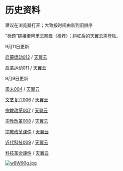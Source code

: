 # 历史资料

建议在浏览器打开；大致按时间由新到旧排序

“标题”链接至阿里云网盘（推荐）；斜杠后的天翼云需登陆。

9月11日更新

[启蒙运动012](https://pan.teambition.com/share/8839daf2a54d25e1)  /  [天翼云](https://cloud.189.cn/t/EJfEvar2ABJj)

[启蒙运动011](https://pan.teambition.com/share/9d1efe19cc633814)  /  [天翼云](https://cloud.189.cn/t/aANZzy7RNzQr)

9月9日更新

[周末004](https://pan.teambition.com/share/1d361aeb324f757c)  /  [天翼云](https://cloud.189.cn/t/jm6RjeiEruIv)

[文艺复兴006](https://pan.teambition.com/share/0baa96521745deb4)  /  [天翼云](https://cloud.189.cn/t/EVFFviInQZry)

[宗教改革007](https://pan.teambition.com/share/7a6236532ea8fcea)  /  [天翼云](https://cloud.189.cn/t/3IzyauUbiyQf)

[宗教改革008](https://pan.teambition.com/share/024ac40586aa7960)  /  [天翼云](https://cloud.189.cn/t/2uUnYrUbyyYr)

[宗教改革课件](https://pan.teambition.com/share/aeaa3a0039ebac96)  /  [天翼云](https://cloud.189.cn/t/JvEvmyvUfuaa)

[近代科技009](https://pan.teambition.com/share/b314b7f75b7624d6)  /  [天翼云](https://cloud.189.cn/t/nyUBveQJrmYf)

[科技革命课件](https://pan.teambition.com/share/d2d53499c8003258)  /  [天翼云](https://cloud.189.cn/t/aqAz6vZ3ye2i)

[![w8W90g.jpg](https://s1.ax1x.com/2020/09/10/w8W90g.jpg)](https://teambition.com)
